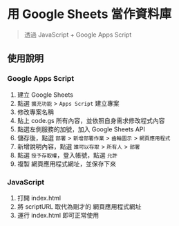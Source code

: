 # 用 Google Sheets 當作資料庫
> 透過 JavaScript + Google Apps Script 

## 使用說明
### Google Apps Script
1. 建立 Google Sheets
2. 點選 `擴充功能` > `Apps Script` 建立專案
3. 修改專案名稱
4. 貼上 code.gs 所有內容，並依照自身需求修改程式內容
5. 點選左側服務的加號，加入 Google Sheets API
6. 儲存後，點選 `部署` > `新增部署作業` > `齒輪圖示` > `網頁應用程式`
7. 新增說明內容，點選 `誰可以存取` > `所有人` >  `部署`
8. 點選 `授予存取權`，登入帳號，點選 `允許`
9. 複製 網頁應用程式網址，並保存下來

### JavaScript
1. 打開 index.html
2. 將 scriptURL 取代為剛才的 網頁應用程式網址
3. 運行 index.html 即可正常使用